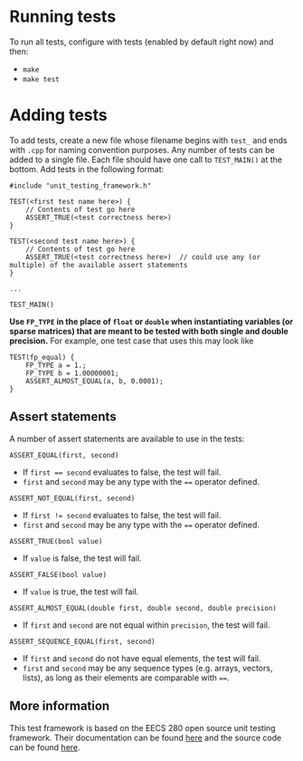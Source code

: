 # Running tests

To run all tests, configure with tests (enabled by default right now) and then:
* `make`
* `make test`

# Adding tests

To add tests, create a new file whose filename begins with `test_` and ends with `.cpp` for naming convention purposes.
Any number of tests can be added to a single file.
Each file should have one call to `TEST_MAIN()` at the bottom.
Add tests in the following format:

```
#include "unit_testing_framework.h"

TEST(<first test name here>) {
    // Contents of test go here
    ASSERT_TRUE(<test correctness here>)
}

TEST(<second test name here>) {
    // Contents of test go here
    ASSERT_TRUE(<test correctness here>)  // could use any (or multiple) of the available assert statements
}

...

TEST_MAIN()
```

**Use `FP_TYPE` in the place of `float` or `double` when instantiating variables (or sparse matrices) that are meant to be tested with both single and double precision.**
For example, one test case that uses this may look like

```
TEST(fp_equal) {
    FP_TYPE a = 1.;
    FP_TYPE b = 1.00000001;
    ASSERT_ALMOST_EQUAL(a, b, 0.0001);
}
```

## Assert statements

A number of assert statements are available to use in the tests:

`ASSERT_EQUAL(first, second)`
* If `first == second` evaluates to false, the test will fail.
* `first` and `second` may be any type with the `==` operator defined.

`ASSERT_NOT_EQUAL(first, second)`
* If `first != second` evaluates to false, the test will fail.
* `first` and `second` may be any type with the `==` operator defined.

`ASSERT_TRUE(bool value)`
* If `value` is false, the test will fail.

`ASSERT_FALSE(bool value)`
* If `value` is true, the test will fail.

`ASSERT_ALMOST_EQUAL(double first, double second, double precision)`
* If `first` and `second` are not equal within `precision`, the test will fail.

`ASSERT_SEQUENCE_EQUAL(first, second)`
* If `first` and `second` do not have equal elements, the test will fail.
* `first` and `second` may be any sequence types (e.g. arrays, vectors, lists), as long as their elements are comparable with `==`.

## More information

This test framework is based on the EECS 280 open source unit testing framework.
Their documentation can be found [here](https://eecs280staff.github.io/unit_test_framework/) and the source code can be found [here](https://github.com/eecs280staff/unit_test_framework).
